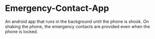 # Emergency-Contact-App
An android app that runs in the background until the phone is shook. 
On shaking the phone, the emergency contacts are provided even when the phone is locked.
